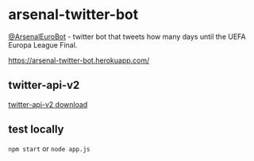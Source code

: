 # arsenal-twitter-bot

[@ArsenalEuroBot](https://twitter.com/ArsenalEuroBot) - twitter bot that tweets how many days until the UEFA Europa League Final.

https://arsenal-twitter-bot.herokuapp.com/

## twitter-api-v2

[twitter-api-v2 download](https://www.npmjs.com/package/twitter-api-v2)

## test locally

`npm start` or `node app.js`
